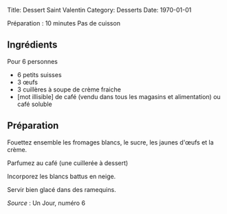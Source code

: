 Title: Dessert Saint Valentin
Category: Desserts
Date: 1970-01-01

Préparation : 10 minutes
Pas de cuisson

## Ingrédients

Pour 6 personnes

* 6 petits suisses
* 3 œufs
* 3 cuillères à soupe de crème fraiche 
* [mot illisible] de café (vendu dans tous les magasins et alimentation) ou café
soluble

## Préparation

Fouettez ensemble les fromages blancs, le sucre, les jaunes d'œufs et la crème.

Parfumez au café (une cuillerée à dessert)

Incorporez les blancs battus en neige.

Servir bien glacé dans des ramequins.

*Source* : Un Jour, numéro 6

